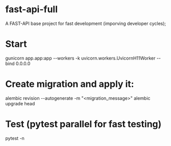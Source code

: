 # fast-api-full
A FAST-API base project for fast development (imporving developer cycles);

# Start
gunicorn app.app:app --workers <cores> -k uvicorn.workers.UvicornH11Worker --bind 0.0.0.0

# Create migration and apply it:

alembic revision --autogenerate -m "<migration_message>"
alembic upgrade head


# Test (pytest parallel for fast testing)
pytest -n <cores>
